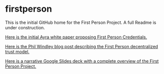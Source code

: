 # firstperson
This is the initial GitHub home for the First Person Project. A full Readme is under construction.

[Here is the initial Ayra white paper proposing First Person Credentials.](https://ayra.forum/ayra-network-effects-whitepaper/)

[Here is the Phil Windley blog post describing the First Person decentralized trust model.](https://windley.com/archives/2025/04/establishing_first_person_digital_trust.shtml)

[Here is a narrative Google Slides deck with a complete overview of the First Person Project.](https://docs.google.com/presentation/d/1BKinMa4d8MEZc1fC1VqSdbQWmzYHcjcrgFhtT-SIT5A/edit?usp=sharing)

